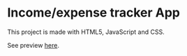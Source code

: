 # Income/expense tracker App

This project is made with HTML5, JavaScript and CSS.

See preview [here](https://daniprol.github.io/expense-tracker/).

